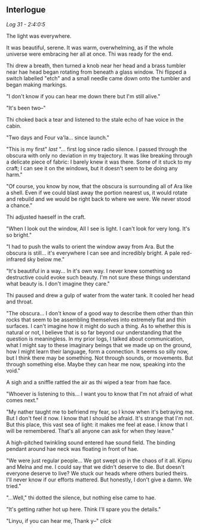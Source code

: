 ## Interlogue

_Log 31 - 2:4:0:5_

<!-- "So. I guess I should deliver my report then." -->

The light was everywhere.

It was beautiful, serene. It was warm, overwhelming, as if the whole universe were embracing her all at once. Thi was ready for the end.

Thi drew a breath, then turned a knob near her head and a brass tumbler near hae head began rotating from beneath a glass window. Thi flipped a switch labelled "etch" and a small needle came down onto the tumbler and began making markings.

"I don't know if you can hear me down there but I'm still alive."

"It's been two–"

Thi choked back a tear and listened to the stale echo of hae voice in the cabin.

"Two days and Four va'la... since launch."

"This is my first" _last_ "... first log since radio silence. I passed through the obscura with only no deviation in my trajectory. It was like breaking through a delicate piece of fabric: I barely knew it was there. Some of it stuck to my craft; I can see it on the windows, but it doesn't seem to be doing any harm."

"Of course, you know by now, that the obscura is surrounding all of Ara like a shell. Even if we could blast away the portion nearest us, it would rotate and rebuild and we would be right back to where we were. We never stood a chance."

Thi adjusted haeself in the craft.

"When I look out the window, All I see is light. I can't look for very long. It's so bright."

"I had to push the walls to orient the window away from Ara. But the obscura is still... it's everywhere I can see and incredibly bright. A pale red-infrared sky below me."

"It's beautiful in a way... In it's own way. I never knew something so destructive could evoke such beauty. I'm not sure these things understand what beauty is. I don't imagine they care."

Thi paused and drew a gulp of water from the water tank. It cooled her head and throat.

"The obscura... I don't know of a good way to describe them other than thin rocks that seem to be assembling themselves into extremely flat and thin surfaces. I can't imagine how it might do such a thing. As to whether this is natural or not, I believe that is so far beyond our understanding that the question is meaningless. In my prior logs, I talked about communication, what I might say to these imaginary beings that we made up on the ground, how I might learn their language, form a connection. It seems so silly now, but I think there may be something. Not through sounds, or movements. But through something else. Maybe they can hear me now, speaking into the void."

A sigh and a sniffle rattled the air as thi wiped a tear from hae face.

"Whoever is listening to this... I want you to know that I'm not afraid of what comes next."

"My nather taught me to befriend my fear, so I know when it's betraying me. But I don't feel it now. I know that I should be afraid. It's strange that I'm not. But this place, this vast sea of light: it makes me feel at ease. I know that I will be remembered. That's all anyone can ask for when they leave."

A high-pitched twinkling sound entered hae sound field. The binding pendant around hae neck was floating in front of hae.

"We were just regular people... We got swept up in the chaos of it all. Kipnu and Melna and me. I could say that we didn't deserve to die. But doesn't everyone deserve to live? We stuck our heads where others buried theirs. I'll never know if our efforts mattered. But honestly, I don't give a damn. We tried."

"...Well," thi dotted the silence, but nothing else came to hae.

"It's getting rather hot up here. Think I'll spare you the details."

"Linyu, if you can hear me, Thank y–" _click_
